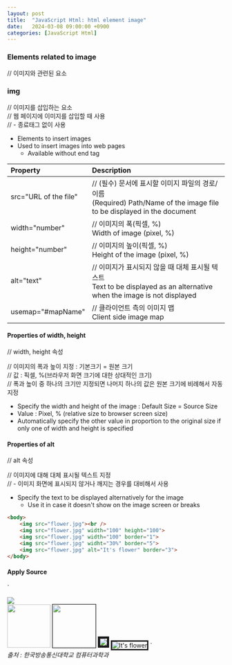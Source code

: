 ```yaml
---
layout: post
title:  "JavaScript Html: html element image"
date:   2024-03-08 09:00:00 +0900
categories: [JavaScript Html]
---
```


### Elements related to image   
// 이미지와 관련된 요소   
   
### img   
// 이미지를 삽입하는 요소   
// 웹 페이지에 이미지를 삽입할 때 사용   
// - 종료태그 없이 사용   
- Elements to insert images   
- Used to insert images into web pages   
  - Available without end tag   
   
|Property|Description|
|:---|:---|
|src="URL of the file"|// (필수) 문서에 표시할 이미지 파일의 경로/이름<br />(Required) Path/Name of the image file to be displayed in the document|
|width="number"|// 이미지의 폭(픽셀, %)<br />Width of image (pixel, %)|
|height="number"|// 이미지의 높이(픽셀, %)<br />Height of the image (pixel, %)|
|alt="text"|// 이미지가 표시되지 않을 때 대체 표시될 텍스트<br />Text to be displayed as an alternative when the image is not displayed|
|usemap="#mapName"|// 클라이언트 측의 이미지 맵<br />Client side image map|
   
#### Properties of width, height   
// width, height 속성   
   
// 이미지의 폭과 높이 지정 : 기본크기 = 원본 크기   
// 값 : 픽셀, %(브라우저 화면 크기에 대한 상대적인 크기)   
// 폭과 높이 중 하나의 크기만 지정되면 나머지 하나의 값은 원본 크기에 비례해서 자동 지정   
- Specify the width and height of the image : Default Size = Source Size   
- Value : Pixel, % (relative size to browser screen size)   
- Automatically specify the other value in proportion to the original size if only one of width and height is specified   
   
#### Properties of alt   
// alt 속성   
   
// 이미지에 대해 대체 표시될 텍스트 지정   
// - 이미지 화면에 표시되지 않거나 깨지는 경우를 대비해서 사용   
- Specify the text to be displayed alternatively for the image   
  - Use it in case it doesn't show on the image screen or breaks   
   
```html
<body>
    <img src="flower.jpg"><br />
    <img src="flower.jpg" width="100" height="100">
    <img src="flower.jpg" width="100" border="1">
    <img src="flower.jpg" widht="30%" border="5">
    <img src="flower.jpg" alt="It's flower" border="3">
</body>
```
   
#### Apply Source   
`
<body>
    <img src="flower.jpg"><br />
    <img src="flower.jpg" width="100" height="100">
    <img src="flower.jpg" width="100" border="1">
    <img src="flower.jpg" widht="30%" border="5">
    <img src="flower.jpg" alt="It's flower" border="3">
</body>
`
   
<br />
<cite>출처 : 한국방송통신대학교 컴퓨터과학과</cite>
